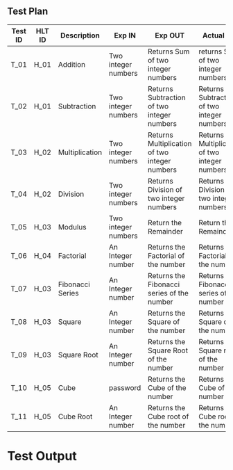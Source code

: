 ## Test Plan

| **Test ID** | **HLT ID** | **Description**                                              | **Exp IN** | **Exp OUT** | **Actual Out** |**PASS/FAIL**  |    
|-------------|-----|--------------------------------------------------------------|------------|-------------|----------------|------------------|
|  T_01|H_01| Addition | Two integer numbers |Returns Sum of two integer numbers | returns Sum of two integer numbers| PASS |
|  T_02|H_01| Subtraction | Two integer numbers| Returns Subtraction of two integer numbers | Returns Subtraction of two integer numbers| PASS |
|  T_03|H_02|Multiplication|  Two integer numbers |Returns Multiplication of two integer numbers |Returns Multiplication of two integer numbers| PASS |
|  T_04|H_02| Division| Two integer numbers |Returns Division of two integer numbers |Returns Division of two integer numbers| PASS |
|  T_05|H_03| Modulus | Two integer numbers |  Return the Remainder | Return the Remainder| PASS |
|  T_06|H_04| Factorial|An Integer number| Returns the Factorial of the number | Returns the Factorial of the number | PASS |
|  T_07|H_03| Fibonacci Series| An Integer number| Returns the Fibonacci series of the number | Returns the Fibonacci series of the number | PASS |
|  T_08|H_03| Square | An Integer number|Returns the Square of the number| Returns the Square of the number  | PASS |
|  T_09|H_03|Square Root | An Integer number| Returns the Square Root of the number |  Returns the Square root of the number |PASS |
|  T_10|H_05|Cube |password|Returns the Cube of the number|Returns the Cube of the number | PASS |
|  T_11|H_05|Cube Root|An Integer number | Returns the Cube root of the number|Returns the Cube root of the number | PASS |

# Test Output
